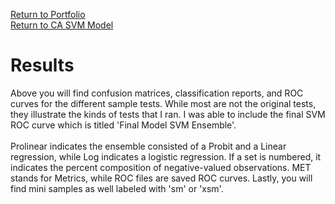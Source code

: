 [Return to Portfolio](https://kgalvancuesta.github.io/portfolio/) <br>
[Return to CA SVM Model](https://github.com/kgalvancuesta/portfolio/tree/main/CA%20SVM%20Model)

# Results
Above you will find confusion matrices, classification reports, and ROC curves for the different sample tests. While most are not the original tests, they illustrate the kinds of tests that I ran. I was able to include the final SVM ROC curve which is titled 'Final Model SVM Ensemble'. <br> <br>   Prolinear indicates the ensemble consisted of a Probit and a Linear regression, while Log indicates a logistic regression. If a set is numbered, it indicates the percent composition of negative-valued observations. MET stands for Metrics, while ROC files are saved ROC curves. Lastly, you will find mini samples as well labeled with 'sm' or 'xsm'. 
